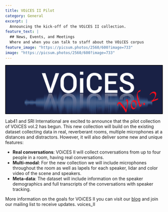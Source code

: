 ```yaml
---
title: VOiCES II Pilot
category: General
excerpt: |
  Announcing the kick-off of the VOiCES II collection.
feature_text: |
  ## News, Events, and Meetings
  Where and when you can talk to staff about the VOiCES corpus
feature_image: "https://picsum.photos/2560/600?image=733"
image: "https://picsum.photos/2560/600?image=733"
---
```


<img align="center" width="900" src="/images/voices_II.png">

Lab41 and SRI International are excited to announce that the pilot collection of
VOiCES vol.2 has begun.  This new collection will build on the existing dataset
collecting data in real, reverberant rooms, multiple microphones at a distances
and distractors.  However, it will also deliver some new and unique features:
-  **Real conversations**: VOiCES II will collect conversations from up to four
people in a room, having real conversations.
- **Multi-modal**: For the new collection we will include microphones throughout
 the room as well as lapels for each speaker, lidar and color video of the scene
 and speakers.
- **Meta-data**: The dataset will include information on the speaker
demographics and full transcripts of the conversations with speaker tracking.

More information on the goals for VOiCES II you can visit our [blog](https://gab41.lab41.org/voices-closing-one-chapter-and-starting-a-second-1c67d32ac888) and join our mailing list to receive updates.
voices_II
